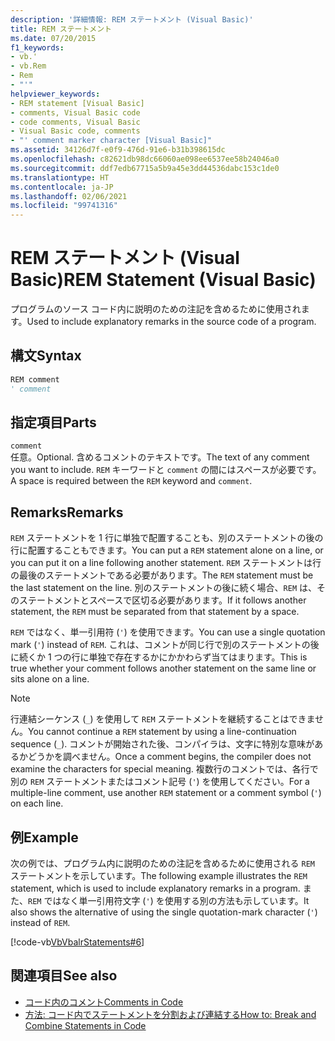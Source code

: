 ```yaml
---
description: '詳細情報: REM ステートメント (Visual Basic)'
title: REM ステートメント
ms.date: 07/20/2015
f1_keywords:
- vb.'
- vb.Rem
- Rem
- "'"
helpviewer_keywords:
- REM statement [Visual Basic]
- comments, Visual Basic code
- code comments, Visual Basic
- Visual Basic code, comments
- "' comment marker character [Visual Basic]"
ms.assetid: 34126d7f-e0f9-476d-91e6-b31b398615dc
ms.openlocfilehash: c82621db98dc66060ae098ee6537ee58b24046a0
ms.sourcegitcommit: ddf7edb67715a5b9a45e3dd44536dabc153c1de0
ms.translationtype: HT
ms.contentlocale: ja-JP
ms.lasthandoff: 02/06/2021
ms.locfileid: "99741316"
---
```

# <a name="rem-statement-visual-basic"></a><span data-ttu-id="0f783-103">REM ステートメント (Visual Basic)</span><span class="sxs-lookup"><span data-stu-id="0f783-103">REM Statement (Visual Basic)</span></span>

<span data-ttu-id="0f783-104">プログラムのソース コード内に説明のための注記を含めるために使用されます。</span><span class="sxs-lookup"><span data-stu-id="0f783-104">Used to include explanatory remarks in the source code of a program.</span></span>  
  
## <a name="syntax"></a><span data-ttu-id="0f783-105">構文</span><span class="sxs-lookup"><span data-stu-id="0f783-105">Syntax</span></span>  
  
```vb  
REM comment  
' comment  
```  
  
## <a name="parts"></a><span data-ttu-id="0f783-106">指定項目</span><span class="sxs-lookup"><span data-stu-id="0f783-106">Parts</span></span>  

 `comment`  
 <span data-ttu-id="0f783-107">任意。</span><span class="sxs-lookup"><span data-stu-id="0f783-107">Optional.</span></span> <span data-ttu-id="0f783-108">含めるコメントのテキストです。</span><span class="sxs-lookup"><span data-stu-id="0f783-108">The text of any comment you want to include.</span></span> <span data-ttu-id="0f783-109">`REM` キーワードと `comment` の間にはスペースが必要です。</span><span class="sxs-lookup"><span data-stu-id="0f783-109">A space is required between the `REM` keyword and `comment`.</span></span>  
  
## <a name="remarks"></a><span data-ttu-id="0f783-110">Remarks</span><span class="sxs-lookup"><span data-stu-id="0f783-110">Remarks</span></span>  

 <span data-ttu-id="0f783-111">`REM` ステートメントを 1 行に単独で配置することも、別のステートメントの後の行に配置することもできます。</span><span class="sxs-lookup"><span data-stu-id="0f783-111">You can put a `REM` statement alone on a line, or you can put it on a line following another statement.</span></span> <span data-ttu-id="0f783-112">`REM` ステートメントは行の最後のステートメントである必要があります。</span><span class="sxs-lookup"><span data-stu-id="0f783-112">The `REM` statement must be the last statement on the line.</span></span> <span data-ttu-id="0f783-113">別のステートメントの後に続く場合、`REM` は、そのステートメントとスペースで区切る必要があります。</span><span class="sxs-lookup"><span data-stu-id="0f783-113">If it follows another statement, the `REM` must be separated from that statement by a space.</span></span>  
  
 <span data-ttu-id="0f783-114">`REM` ではなく、単一引用符 (`'`) を使用できます。</span><span class="sxs-lookup"><span data-stu-id="0f783-114">You can use a single quotation mark (`'`) instead of `REM`.</span></span> <span data-ttu-id="0f783-115">これは、コメントが同じ行で別のステートメントの後に続くか 1 つの行に単独で存在するかにかかわらず当てはまります。</span><span class="sxs-lookup"><span data-stu-id="0f783-115">This is true whether your comment follows another statement on the same line or sits alone on a line.</span></span>  
  
> [!NOTE]
> <span data-ttu-id="0f783-116">行連結シーケンス (`_`) を使用して `REM` ステートメントを継続することはできません。</span><span class="sxs-lookup"><span data-stu-id="0f783-116">You cannot continue a `REM` statement by using a line-continuation sequence (`_`).</span></span> <span data-ttu-id="0f783-117">コメントが開始された後、コンパイラは、文字に特別な意味があるかどうかを調べません。</span><span class="sxs-lookup"><span data-stu-id="0f783-117">Once a comment begins, the compiler does not examine the characters for special meaning.</span></span> <span data-ttu-id="0f783-118">複数行のコメントでは、各行で別の `REM` ステートメントまたはコメント記号 (`'`) を使用してください。</span><span class="sxs-lookup"><span data-stu-id="0f783-118">For a multiple-line comment, use another `REM` statement or a comment symbol (`'`) on each line.</span></span>  
  
## <a name="example"></a><span data-ttu-id="0f783-119">例</span><span class="sxs-lookup"><span data-stu-id="0f783-119">Example</span></span>  

 <span data-ttu-id="0f783-120">次の例では、プログラム内に説明のための注記を含めるために使用される `REM` ステートメントを示しています。</span><span class="sxs-lookup"><span data-stu-id="0f783-120">The following example illustrates the `REM` statement, which is used to include explanatory remarks in a program.</span></span> <span data-ttu-id="0f783-121">また、`REM` ではなく単一引用符文字 (`'`) を使用する別の方法も示しています。</span><span class="sxs-lookup"><span data-stu-id="0f783-121">It also shows the alternative of using the single quotation-mark character (`'`) instead of `REM`.</span></span>  
  
 [!code-vb[VbVbalrStatements#6](~/samples/snippets/visualbasic/VS_Snippets_VBCSharp/VbVbalrStatements/VB/Class1.vb#6)]  
  
## <a name="see-also"></a><span data-ttu-id="0f783-122">関連項目</span><span class="sxs-lookup"><span data-stu-id="0f783-122">See also</span></span>

- [<span data-ttu-id="0f783-123">コード内のコメント</span><span class="sxs-lookup"><span data-stu-id="0f783-123">Comments in Code</span></span>](../../programming-guide/program-structure/comments-in-code.md)
- [<span data-ttu-id="0f783-124">方法: コード内でステートメントを分割および連結する</span><span class="sxs-lookup"><span data-stu-id="0f783-124">How to: Break and Combine Statements in Code</span></span>](../../programming-guide/program-structure/how-to-break-and-combine-statements-in-code.md)
